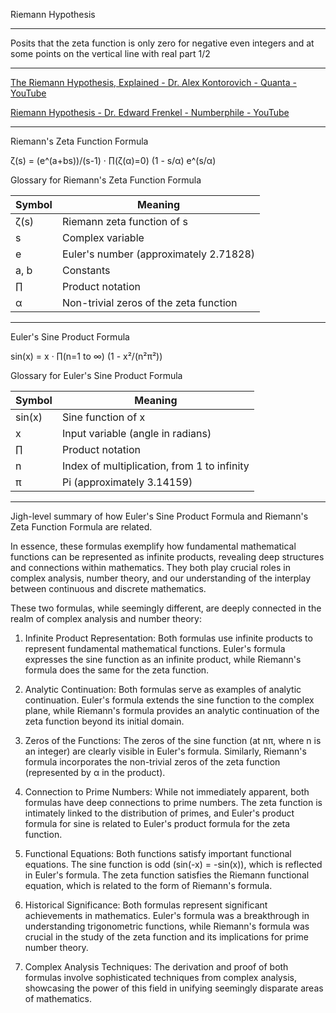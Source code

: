 Riemann Hypothesis
- - - -
Posits that the zeta function is only zero for negative even integers and at some points on the vertical line with real part 1/2
- - - -

[The Riemann Hypothesis, Explained - Dr. Alex Kontorovich - Quanta - YouTube](https://youtu.be/zlm1aajH6gY?si=qWrzLEK5SmoNeMjo)

[Riemann Hypothesis - Dr. Edward Frenkel - Numberphile - YouTube](https://youtu.be/d6c6uIyieoo?si=gcDPAMUE7LsEy7O2)

- - - -

Riemann's Zeta Function Formula

ζ(s) = (e^(a+bs))/(s-1) · ∏(ζ(α)=0) (1 - s/α) e^(s/α)

Glossary for Riemann's Zeta Function Formula

| Symbol | Meaning |
|--------|---------|
| ζ(s)   | Riemann zeta function of s |
| s      | Complex variable |
| e      | Euler's number (approximately 2.71828) |
| a, b   | Constants |
| ∏      | Product notation |
| α      | Non-trivial zeros of the zeta function |

- - - -

Euler's Sine Product Formula

sin(x) = x · ∏(n=1 to ∞) (1 - x²/(n²π²))

Glossary for Euler's Sine Product Formula

| Symbol | Meaning |
|--------|---------|
| sin(x) | Sine function of x |
| x      | Input variable (angle in radians) |
| ∏      | Product notation |
| n      | Index of multiplication, from 1 to infinity |
| π      | Pi (approximately 3.14159) |

- - - -
Jigh-level summary of how Euler's Sine Product Formula and Riemann's Zeta Function Formula are related.

In essence, these formulas exemplify how fundamental mathematical functions can be represented as infinite products, revealing deep structures and connections within mathematics. They both play crucial roles in complex analysis, number theory, and our understanding of the interplay between continuous and discrete mathematics.

These two formulas, while seemingly different, are deeply connected in the realm of complex analysis and number theory:

1. Infinite Product Representation:
   Both formulas use infinite products to represent fundamental mathematical functions. Euler's formula expresses the sine function as an infinite product, while Riemann's formula does the same for the zeta function.

2. Analytic Continuation:
   Both formulas serve as examples of analytic continuation. Euler's formula extends the sine function to the complex plane, while Riemann's formula provides an analytic continuation of the zeta function beyond its initial domain.

3. Zeros of the Functions:
   The zeros of the sine function (at nπ, where n is an integer) are clearly visible in Euler's formula. Similarly, Riemann's formula incorporates the non-trivial zeros of the zeta function (represented by α in the product).

4. Connection to Prime Numbers:
   While not immediately apparent, both formulas have deep connections to prime numbers. The zeta function is intimately linked to the distribution of primes, and Euler's product formula for sine is related to Euler's product formula for the zeta function.

5. Functional Equations:
   Both functions satisfy important functional equations. The sine function is odd (sin(-x) = -sin(x)), which is reflected in Euler's formula. The zeta function satisfies the Riemann functional equation, which is related to the form of Riemann's formula.

6. Historical Significance:
   Both formulas represent significant achievements in mathematics. Euler's formula was a breakthrough in understanding trigonometric functions, while Riemann's formula was crucial in the study of the zeta function and its implications for prime number theory.

7. Complex Analysis Techniques:
   The derivation and proof of both formulas involve sophisticated techniques from complex analysis, showcasing the power of this field in unifying seemingly disparate areas of mathematics.


